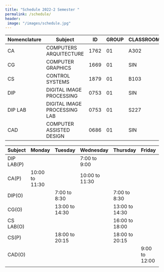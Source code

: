 ```yaml
---
title: "Schedule 2022-2 Semester "
permalink: /schedule/
header: 
 image: "/images/schedule.jpg"
---
```



| Nomenclature |                    Subject                    |      ID     |    GROUP    |    CLASSROOM    |
|--------------|-----------------------------------------------|-------------|-------------|-----------------|
|      CA      |               COMPUTERS ARQUITECTURE          |    1762     |      01     |       A302      |
|      CG      |                 COMPUTER GRAPHICS             |    1669     |      01     |       SIN       |
|      CS      |                 CONTROL SYSTEMS               |    1879     |      01     |       B103      |
|      DIP     |             DIGITAL IMAGE PROCESSING          |    0753     |      01     |       SIN       |
|    DIP LAB   |             DIGITAL IMAGE PROCESSING LAB      |    0753     |      01     |       S227      |
|      CAD     |             COMPUTER ASSISTED DESIGN          |    0686     |      01     |       SIN       |


|    Subject  |    Monday      |     Tuesday      |     Wednesday    |   Thursday       |     Friday      | Saturday      |
|-------------|----------------|------------------|------------------|------------------|-----------------|---------------|
|  DIP LAB(P) |                |                  |   7:00 to 9:00   |                  |                 |               |
|    CA(P)    | 10:00 to 11:30 |                  |  10:00 to 11:30  |                  |                 |               |
|    DIP(O)   |                |   7:00 to 8:30   |                  |   7:00 to 8:30   |                 |               |
|    CG(O)    |                |  13:00 to 14:30  |                  |  13:00 to 14:30  |                 |               |
|  CS LAB(O)  |                |                  |                  |  16:00 to 18:00  |                 |               |
|    CS(P)    |                |  18:00 to 20:15  |                  |  18:00 to 20:15  |                 |               |
|    CAD(O)   |                |                  |                  |                  |  9:00 to 12:00  |               |
|             |                |                  |                  |                  |                 |               |
